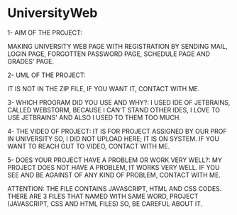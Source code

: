 # UniversityWeb

1- AIM OF THE PROJECT:

  MAKING UNIVERSITY WEB PAGE WITH REGISTRATION BY SENDING MAIL, LOGIN PAGE, FORGOTTEN PASSWORD PAGE, 
SCHEDULE PAGE AND GRADES' PAGE. 

2- UML OF THE PROJECT:
  
   IT IS NOT IN THE ZIP FILE, IF YOU WANT IT, CONTACT WITH ME.


 3- WHICH PROGRAM DID YOU USE AND WHY?:  I USED IDE OF JETBRAINS, CALLED WEBSTORM, BECAUSE I CAN'T STAND OTHER IDES, 
I LOVE TO USE JETBRAINS' AND ALSO I USED TO THEM TOO MUCH.

 4- THE VIDEO OF PROJECT: IT IS FOR PROJECT ASSIGNED BY OUR PROF IN UNIVERSITY SO, I DID NOT UPLOAD HERE; IT IS ON SYSTEM.
IF YOU WANT TO REACH OUT TO VIDEO, CONTACT WITH ME.

 5- DOES YOUR PROJECT HAVE A PROBLEM OR WORK VERY WELL?: MY PROJECT DOES NOT HAVE A PROBLEM, IT WORKS VERY WELL.
IF YOU SEE AND BE AGAINST OF ANY KIND OF PROBLEM, CONTACT WITH ME. 

 ATTENTION: THE FILE CONTAINS JAVASCRIPT, HTML AND CSS CODES.
THERE ARE 3 FILES THAT NAMED WITH SAME WORD, PROJECT (JAVASCRIPT, CSS AND HTML FILES) SO, BE CAREFUL ABOUT IT.
